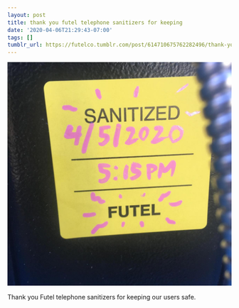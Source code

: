 ```yaml
---
layout: post
title: thank you futel telephone sanitizers for keeping
date: '2020-04-06T21:29:43-07:00'
tags: []
tumblr_url: https://futelco.tumblr.com/post/614710675762282496/thank-you-futel-telephone-sanitizers-for-keeping
---
```

 ![](/images/blog/bb4346cf96d37d518253869519864fbe5d542a74.jpg)  

Thank you Futel telephone sanitizers for keeping our users safe.

